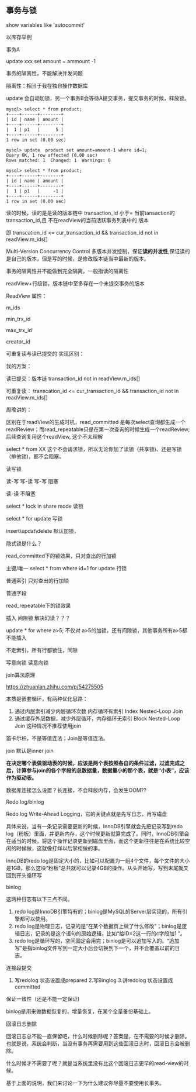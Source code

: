 ## 事务与锁

 show variables like 'autocommit'

以库存举例

事务A

 update xxx set amount = ammount -1



事务的隔离性，不能解决并发问题

隔离性：相当于我在独自操作数据库



update 会自动加锁，另一个事务B会等待A提交事务，提交事务的时候，释放锁。

```mysql
mysql> select * from product;
+----+------+--------+
| id | name | amount |
+----+------+--------+
|  1 | p1   |      5 |
+----+------+--------+
1 row in set (0.00 sec)

mysql> update  product set amount=amount-1 where id=1;
Query OK, 1 row affected (0.00 sec)
Rows matched: 1  Changed: 1  Warnings: 0

mysql> select * from product;
+----+------+--------+
| id | name | amount |
+----+------+--------+
|  1 | p1   |     -1 |
+----+------+--------+
1 row in set (0.00 sec)
```

读的时候，读的是是读的版本链中 transaction_id 小于= 当前tansaction的transaction_id,且 不在readView的当前活跃事务列表中的 版本

即 transcation_id <= cur_transaction_id && transaction_id not in  readView.m_ids[]

Multi-Version Concurrency Control 多版本并发控制，保证**读的并发性**,保证读的是自己的版本，但是写的时候，是修改版本链当中最新的版本。

事务的隔离性并不能做到完全隔离，一般指读的隔离性

readView+行级锁，版本链中至多存在一个未提交事务的版本

ReadView 属性：

m_ids

min_trx_id

max_trx_id

creator_id

可重复读与读已提交的 实现区别：

我的方案：

读已提交：版本链 transaction_id  not in  readView.m_ids[]

可重复读： transcation_id <= cur_transaction_id && transaction_id not in  readView.m_ids[]

周瑜讲的：

区别在于readView的生成时机，read_committed 是每次select查询都生成一个readReview；而read_repeatable只是在第一次查询的时候生成一个readReview;后续查询复用这个readView, 这个不太理解



select * from XX 这个不会请求锁，所以无论你加了读锁（共享锁)、还是写锁（排他锁)，都不会阻塞。

读写锁

读-写  写-读 写-写 阻塞

读-读  不阻塞



select *   lock in share mode    读锁

select *   for  update  写锁



insert\updat\delete 默认加锁，

隐式锁是什么？



read_committed下的锁效果，只对查出的行加锁

主键/唯一   select * from where id=1   for update  行锁

普通索引     只对查出的行加锁

普通字段 

read_repeatable下的锁效果

插入 间隙锁  解决幻读？？？

update * for where a>5; 不仅对 a>5的加锁，还有间隙锁，其他事务所有a>5都不能插入 



不走索引，所有行都锁住，间隙



写意向锁  读意向锁

join算法原理

https://zhuanlan.zhihu.com/p/54275505

本质是嵌套循环，有两种优化思路：

1. 通过内层索引减少内层循环次数 内存循环有索引 Index Nested-Loop Join
2. 通过缓存外层数据，减少外层循环，内存循环无索引 Block Nested-Loop Join 这种情况不推荐使用join

笛卡尔积，不是等值连法；Join是等值连法。

join 默认是inner join

**在决定哪个表做驱动表的时候，应该是两个表按照各自的条件过滤，过滤完成之后，计算参与join的各个字段的总数据量，数据量小的那个表，就是“小表”，应该作为驱动表。**



数据库连接怎么设置？长连接，不会释放内存，会发生OOM??

Redo log/binlog

Redo log   Write-Ahead Logging，它的关键点就是先写日志，再写磁盘

具体来说，当有一条记录需要更新的时候，InnoDB引擎就会先把记录写到redo log（粉板）里面，并更新内存，这个时候更新就算完成了。同时，InnoDB引擎会在适当的时候，将这个操作记录更新到磁盘里面，而这个更新往往是在系统比较空闲的时候做，这就像打烊以后掌柜做的事。

InnoDB的redo log是固定大小的，比如可以配置为一组4个文件，每个文件的大小是1GB，那么这块“粉板”总共就可以记录4GB的操作。从头开始写，写到末尾就又回到开头循环写

binlog

这两种日志有以下三点不同。

1. redo log是InnoDB引擎特有的；binlog是MySQL的Server层实现的，所有引擎都可以使用。
2. redo log是物理日志，记录的是“在某个数据页上做了什么修改”；binlog是逻辑日志，记录的是这个语句的原始逻辑，比如“给ID=2这一行的c字段加1 ”。
3. redo log是循环写的，空间固定会用完；binlog是可以追加写入的。“追加写”是指binlog文件写到一定大小后会切换到下一个，并不会覆盖以前的日志。

连接段提交

1. 写redolog  状态设置成prepared 2.写Binglog 3.讲redolog 状态设置成committed

保证一致性（还是不能一定保证)

binlog是用来做数据恢复的，增量恢复，在某个全量备份基础上。

回滚日志删除

回滚日志总不能一直保留吧，什么时候删除呢？答案是，在不需要的时候才删除。也就是说，系统会判断，当没有事务再需要用到这些回滚日志时，回滚日志会被删除。

什么时候才不需要了呢？就是当系统里没有比这个回滚日志更早的read-view的时候。

基于上面的说明，我们来讨论一下为什么建议你尽量不要使用长事务。